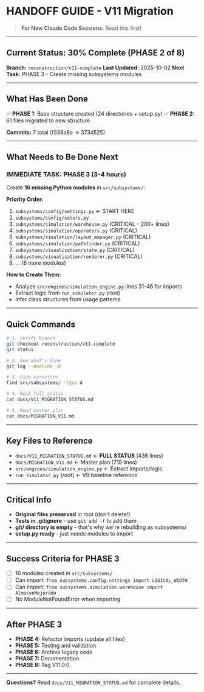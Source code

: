 # HANDOFF GUIDE - V11 Migration

> **For New Claude Code Sessions:** Read this first!

---

## Current Status: 30% Complete (PHASE 2 of 8)

**Branch:** `reconstruction/v11-complete`
**Last Updated:** 2025-10-02
**Next Task:** PHASE 3 - Create missing subsystems modules

---

## What Has Been Done

✅ **PHASE 1:** Base structure created (24 directories + setup.py)
✅ **PHASE 2:** 61 files migrated to new structure

**Commits:** 7 total (f338a8a → 373d525)

---

## What Needs to Be Done Next

### IMMEDIATE TASK: PHASE 3 (3-4 hours)

Create **16 missing Python modules** in `src/subsystems/`:

**Priority Order:**

1. `subsystems/config/settings.py` ← START HERE
2. `subsystems/config/colors.py`
3. `subsystems/simulation/warehouse.py` (CRITICAL - 200+ lines)
4. `subsystems/simulation/operators.py` (CRITICAL)
5. `subsystems/simulation/layout_manager.py` (CRITICAL)
6. `subsystems/simulation/pathfinder.py` (CRITICAL)
7. `subsystems/visualization/state.py` (CRITICAL)
8. `subsystems/visualization/renderer.py` (CRITICAL)
9. ... (8 more modules)

**How to Create Them:**
- Analyze `src/engines/simulation_engine.py` lines 31-46 for imports
- Extract logic from `run_simulator.py` (root)
- Infer class structures from usage patterns

---

## Quick Commands

```bash
# 1. Verify branch
git checkout reconstruction/v11-complete
git status

# 2. See what's done
git log --oneline -8

# 3. View structure
find src/subsystems/ -type d

# 4. Read full status
cat docs/V11_MIGRATION_STATUS.md

# 5. Read master plan
cat docs/MIGRATION_V11.md
```

---

## Key Files to Reference

- `docs/V11_MIGRATION_STATUS.md` ← **FULL STATUS** (436 lines)
- `docs/MIGRATION_V11.md` ← Master plan (719 lines)
- `src/engines/simulation_engine.py` ← Extract imports/logic
- `run_simulator.py` (root) ← V9 baseline reference

---

## Critical Info

- **Original files preserved** in root (don't delete!)
- **Tests in .gitignore** - use `git add -f` to add them
- **git/ directory is empty** - that's why we're rebuilding as subsystems/
- **setup.py ready** - just needs modules to import

---

## Success Criteria for PHASE 3

- [ ] 16 modules created in `src/subsystems/`
- [ ] Can import: `from subsystems.config.settings import LOGICAL_WIDTH`
- [ ] Can import: `from subsystems.simulation.warehouse import AlmacenMejorado`
- [ ] No ModuleNotFoundError when importing

---

## After PHASE 3

- **PHASE 4:** Refactor imports (update all files)
- **PHASE 5:** Testing and validation
- **PHASE 6:** Archive legacy code
- **PHASE 7:** Documentation
- **PHASE 8:** Tag V11.0.0

---

**Questions?** Read `docs/V11_MIGRATION_STATUS.md` for complete details.
